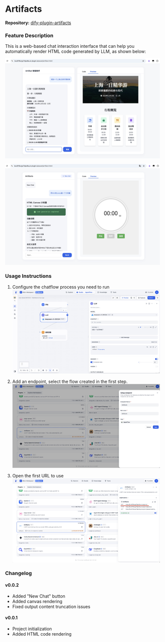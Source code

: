 # Artifacts

**Repository:** [dify-plugin-artifacts](https://github.com/svcvit/dify-plugin-artifacts)

### Feature Description

This is a web-based chat interaction interface that can help you automatically render HTML code generated by LLM, as shown below:

![](./_assets/001.jpg)

![](./_assets/005.jpg)


### Usage Instructions

1. Configure the chatflow process you need to run
![](./_assets/002.jpg)

2. Add an endpoint, select the flow created in the first step.
![](./_assets/003.jpg)

3. Open the first URL to use
![](./_assets/004.jpg)



### Changelog


#### v0.0.2
- Added "New Chat" button
- Added canvas rendering
- Fixed output content truncation issues

#### v0.0.1
- Project initialization
- Added HTML code rendering